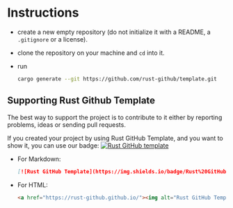 # Instructions

* create a new empty repository (do not initialize it with a README, a `.gitignore` or a license).
* clone the repository on your machine and `cd` into it.
* run

  ```sh
  cargo generate --git https://github.com/rust-github/template.git
  ```

## Supporting Rust Github Template

The best way to support the project is to contribute to it either by reporting
problems, ideas or sending pull requests.

If you created your project by using Rust GitHub Template, and you want to show it, you can use
our badge: [![Rust GitHub template](https://img.shields.io/badge/Rust%20GitHub-Template-blue)](https://rust-github.github.io/)

* For Markdown:

  ```md
  [![Rust GitHub Template](https://img.shields.io/badge/Rust%20GitHub-Template-blue)](https://rust-github.github.io/)
  ```

* For HTML:

  ```html
  <a href="https://rust-github.github.io/"><img alt="Rust GitHub Template" src="https://img.shields.io/badge/Rust%20GitHub-Template-blue" /></a>
  ```

